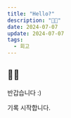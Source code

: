 ```yaml
---
title: "Hello?"
description: "👋🏻"
date: 2024-07-07
update: 2024-07-07
tags:
  - 회고
---
```


## 👋🏻

반갑습니다 :)

기록 시작합니다.
